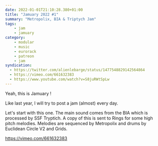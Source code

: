 ```yaml
---
date: 2022-01-01T21:10:28.380+01:00
title: "Jamuary 2022 #1"
summary: "Metropolix, BIA & Triptych Jam"
tags:
    - jam
    - jamuary
category:
    - modular
    - music
    - eurorack
    - patreon
    - jam
syndication:
  - https://twitter.com/alienlebarge/status/1477548829142564864
  - https://vimeo.com/661632383
  - https://www.youtube.com/watch?v=S8juRWtSpLw
---
```

Yeah, this is Jamuary !

Like last year, I will try to post a jam (almost) every day.

Let's start with this one. The main sound comes from the BIA which is processed by SSF Tryptich. A copy of this is sent to Rings for some high pitch melodies.
Melodies are sequenced by Metropolix and drums by Euclidean Circle V2 and Grids.

https://vimeo.com/661632383
